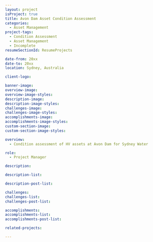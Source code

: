 ```yaml
---
layout: project
isProject: true
title: Avon Dam Asset Condition Assessment
categories:
  - Asset Management
project-tags:
  - Condition Assessment
  - Asset Management
  - Incomplete
resumeSectionId: ResumeProjects

date-from: 20xx
date-to: 20xx
location: Sydney, Australia

client-logo:

banner-image:
overview-image:
overview-image-styles:
description-image:
description-image-styles:
challenges-image:
challenges-image-styles:
accomplishments-image:
accomplishments-image-styles:
custom-section-image:
custom-section-image-styles:

overview:
  - Condition assessment of HV assets at Avon Dam for Sydney Water

role:
  - Project Manager

description:

description-list:

description-post-list:

challenges:
challenges-list:    
challenges-post-list:    

accomplishments:
accomplishments-list:    
accomplishments-post-list:    

related-projects:

---
```

